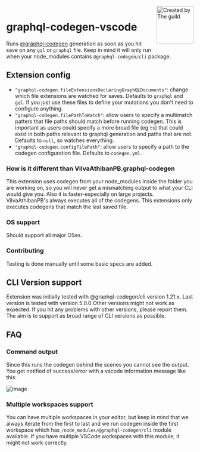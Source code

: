 <!-- Graphql logo readme banner START -->
<a href="https://the-guild.dev">
  <img src="https://the-guild-org.github.io/press-kit/full-dark-logo.png" alt="Created by The guild" style="float: right; margin: 0 0 10px 10px;width: 100px;" align="right"/>
</a>
<!-- Graphql logo readme banner END -->

# graphql-codegen-vscode

Runs [@graphql-codegen](https://github.com/dotansimha/graphql-code-generator) generation as soon as you hit save on any `gql` or `graphql` file.
Keep in mind it will only run when your node_modules contains `@graphql-codegen/cli` package.

## Extension config

- `"graphql-codegen.fileExtensionsDeclaringGraphQLDocuments"`: change which file extensions are watched for saves. Defaults to `graphql` and `gql`. If you just use these files to define your mutations you don't need to configure anything.
- `"graphql-codegen.filePathToWatch"`: allow users to specify a multimatch patters that file paths should match before running codegen. This is important as users could specify a more broad file (eg `ts`) that could exist in both paths relevant to graphql generation and paths that are not. Defaults to `null`, so watches everything.
- `"graphql-codegen.configFilePath"`: allow users to specify a path to the codegen configuration file. Defaults to `codegen.yml`.

### How is it different than VilvaAthibanPB.graphql-codegen

This extension uses codegen from your node_modules inside the folder you are working on, so you will never get a mismatching output to what your CLI would give you. Also it is faster-especially on large projects. VilvaAthibanPB's always executes all of the codegens.
This extensions only executes codegens that match the last saved file.

### OS support

Should support all major OSes.

### Contributing

Testing is done manually until some basic specs are added.

## CLI Version support

Extension was initially tested with @graphql-codegen/cli version 1.21.x. Last version is tested with version 5.0.0
Other versions might not work as expected. If you hit any problems with other versions, please report them. The aim is to support as broad range of CLI versions as possible.

## FAQ

### Command output

Since this runs the codegen behind the scenes you cannot see the output. You get notified of success/error with a vscode information message like this:

![image](https://user-images.githubusercontent.com/1305378/127301219-830602e3-b77b-4723-a69a-45e73121c334.png)

### Multiple workspaces support

You can have multiple workspaces in your editor, but keep in mind that we always iterate from the first to last and we run codegen inside the first workspace which has `/node_modules/@graphql-codegen/cli` module available.
If you have multiple VSCode workspaces with this module, it might not work correctly.
